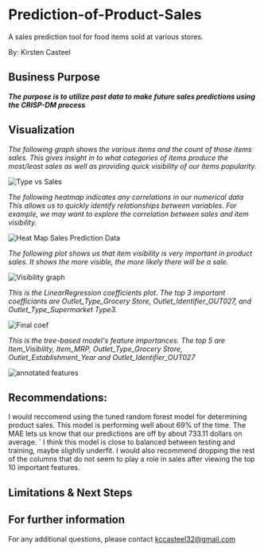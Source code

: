 # Prediction-of-Product-Sales
A sales prediction tool for food items sold at various stores.

By: Kirsten Casteel

## Business Purpose
***The purpose is to utilize past data to make future sales predictions using the CRISP-DM process***

## Visualization 

*The following graph shows the various items and the count of those items sales. This gives insight in to what categories of items produce the most/least sales as well as providing quick visibility of our items popularity.*

![Type vs Sales](https://github.com/KirstenC32/Prediction-of-Product-Sales/assets/145694223/aa56791d-4f85-4a36-956a-7698b2c1c77d)


*The following heatmap indicates any correlations in our numerical data This allows us to quickly identify relationships between variables. For example, we may want to explore the correlation between sales and item visibility.* 

![Heat Map Sales Prediction Data](https://github.com/KirstenC32/KirstenC32/assets/145694223/a6c02c03-3925-4cf7-b479-4f782a1bbdc1)

*The following plot shows us that item visibility is very important in product sales. It shows the more visible, the more likely there will be a sale.*

![Visibility graph](https://github.com/KirstenC32/Prediction-of-Product-Sales/assets/145694223/e455b9b2-7b57-474d-8547-43295b511c7c)


*This is the LinearRegression coefficients plot. The top 3 important coefficiants are Outlet_Type_Grocery Store, Outlet_Identifier_OUT027, and Outlet_Type_Supermarket Type3.*

![Final coef](https://github.com/KirstenC32/Prediction-of-Product-Sales/assets/145694223/d5cf8ec1-f22c-40a6-b663-bc8e063ce701)





*This is the  tree-based model's feature importances. The top 5 are Item_Visibility, Item_MRP, Outlet_Type_Grocery Store, Outlet_Establishment_Year and Outlet_Identifier_OUT027*

![annotated features](https://github.com/KirstenC32/Prediction-of-Product-Sales/assets/145694223/2655ccd6-8399-40b2-a157-10214a0a5187)




## Recommendations:

I would reccomend using the tuned random forest model for determining product sales. This model is performing well about 69% of the time.
The MAE lets us know that our predictions are off by about 733.11 dollars on average. ` I think this model is close to balanced between testing and training, maybe slightly underfit. I would also recommend dropping the rest of the columns that do not seem to play a role in sales after viewing the top 10 important features.

## Limitations & Next Steps


## For further information
For any additional questions, please contact kccasteel32@gmail.com
